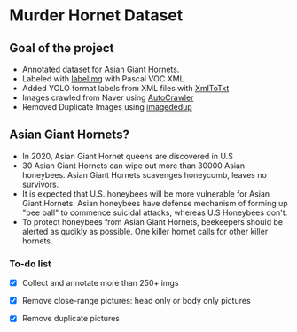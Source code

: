 # Murder Hornet Dataset

## Goal of the project

* Annotated dataset for Asian Giant Hornets.
* Labeled with [labelImg](https://github.com/tzutalin/labelImg) with Pascal VOC XML
* Added YOLO format labels from XML files with [XmlToTxt](https://github.com/Isabek/XmlToTxt)
* Images crawled from Naver using [AutoCrawler](https://github.com/YoongiKim/AutoCrawler)
* Removed Duplicate Images using [imagededup](https://idealo.github.io/imagededup/user_guide/finding_duplicates/)

## Asian Giant Hornets?

* In 2020, Asian Giant Hornet queens are discovered in U.S 
* 30 Asian Giant Hornets can wipe out more than 30000 Asian honeybees. Asian Giant Hornets scavenges honeycomb, leaves no survivors.
* It is expected that U.S. honeybees will be more vulnerable for Asian Giant Hornets. Asian honeybees have defense mechanism of forming up "bee ball" to commence suicidal attacks, whereas U.S Honeybees don't.
* To protect honeybees from Asian Giant Hornets, beekeepers should be alerted as qucikly as possible. One killer hornet calls for other killer hornets.

### To-do list

- [x] Collect and annotate more than 250+ imgs
- [x] Remove close-range pictures: head only or body only pictures
- [x] Remove duplicate pictures

